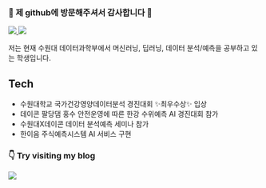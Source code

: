 ### 👋 제 github에 방문해주셔서 감사합니다 👋

<a href="https://github.com/amthreeh/amthreeh/edit/main/README.md" target="_blank"><img src="https://img.shields.io/badge/PYTHON-blue?style=flat-square&logo=python&logoColor=white"/>
<a href="https://github.com/amthreeh"><img src="https://hits.seeyoufarm.com/api/count/incr/badge.svg?url=https%3A%2F%2Fgithub.com%2Finamthreeh&count_bg=%23000000&title_bg=%23000000&icon=github.svg&icon_color=%23E7E7E7&title=GitHub&edge_flat=false)"/></a>

저는 현재 수원대 데이터과학부에서 머신러닝, 딥러닝, 데이터 분석/예측을 공부하고 있는 학생입니다.

## Tech

- 수원대학교 국가건강영양데이터분석 경진대회 ✨최우수상✨ 입상 
- 데이콘 팔당댐 홍수 안전운영에 따른 한강 수위예측 AI 경진대회 참가
- 수원대X데이콘 데이터 분석예측 세미나 참가
- 한이음 주식예측시스템 AI 서비스 구현


### 👇 Try visiting my blog   
   <img src="https://img.shields.io/badge/Notion-zizi1122%20-ff69b4"/>

</div>
